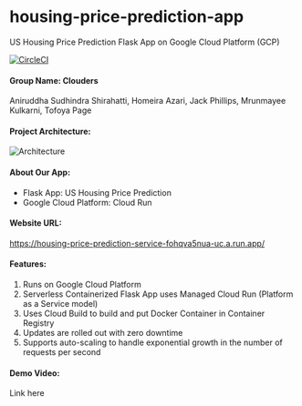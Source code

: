 # housing-price-prediction-app
US Housing Price Prediction Flask App on Google Cloud Platform (GCP)

[![CircleCI](https://circleci.com/gh/anushirahatti/housing-price-prediction-app.svg?style=svg&circle-token=housing-price-prediction-app)](https://circleci.com/gh/anushirahatti/housing-price-prediction-app)

#### Group Name: Clouders
Aniruddha Sudhindra Shirahatti, Homeira Azari, Jack Phillips, Mrunmayee Kulkarni, Tofoya Page

#### Project Architecture:
![Architecture]()

#### About Our App:
- Flask App: US Housing Price Prediction
- Google Cloud Platform: Cloud Run

#### Website URL:
https://housing-price-prediction-service-fohqva5nua-uc.a.run.app/

#### Features:
1. Runs on Google Cloud Platform
2. Serverless Containerized Flask App uses Managed Cloud Run (Platform as a Service model)
3. Uses Cloud Build to build and put Docker Container in Container Registry
4. Updates are rolled out with zero downtime
5. Supports auto-scaling to handle exponential growth in the number of requests per second

#### Demo Video:
Link here